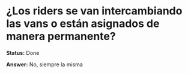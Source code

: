 # ¿Los riders se van intercambiando las vans o están asignados de manera permanente?

**Status:** Done

**Answer:**  No, siempre la misma

